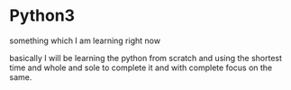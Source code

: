 # Python3
something which I am learning right now


basically I will be learning the python from scratch and using the shortest time and whole and sole to complete it and with complete focus on the same.
